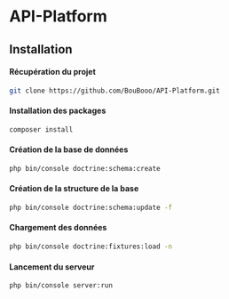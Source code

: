 ﻿# API-Platform


## Installation 

#### Récupération du projet
```bash
git clone https://github.com/BouBooo/API-Platform.git
```

#### Installation des packages
```bash
composer install
```

#### Création de la base de données
```bash
php bin/console doctrine:schema:create 
```

#### Création de la structure de la base
```bash
php bin/console doctrine:schema:update -f
```

#### Chargement des données
```bash
php bin/console doctrine:fixtures:load -n
```

#### Lancement du serveur
```bash
php bin/console server:run
```


